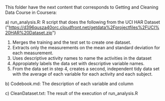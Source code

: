 This folder have the next content that corresponds to Getting and Cleaning Data Course in Coursera:

a) run_analysis.R: R script that does the following from the UCI HAR Dataset
("https://d396qusza40orc.cloudfront.net/getdata%2Fprojectfiles%2FUCI%20HAR%20Dataset.zip")
  1. Merges the training and the test set to create one dataset.
  2. Extracts only the measurements on the mean and standard deviation for each measurement.
  3. Uses descriptive activity names to name the activities in the dataset
  4. Appropiately labels the data set with descriptive variable names.
  5. From the data set in step 4, creates a second, independent tidy data set with the average of
  each variable for each activity and each subject.
  
b) Codebook.md: The description of each variable and column

c) CleanDataset.txt: The result of the execution of run_analysis.R


